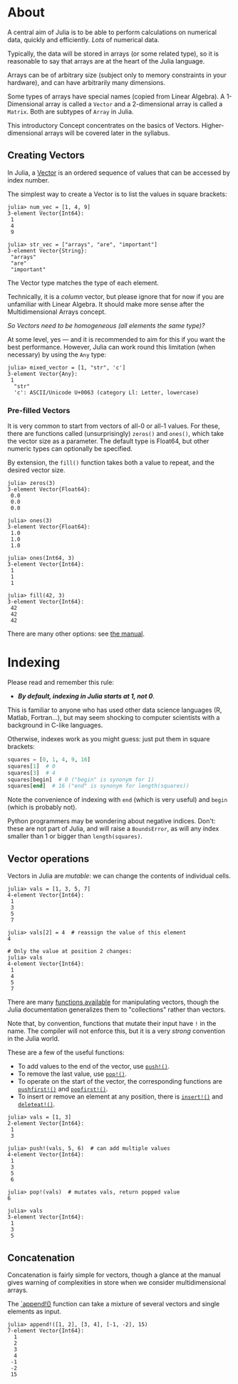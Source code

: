 # About

A central aim of Julia is to be able to perform calculations on numerical data, quickly and efficiently.
_Lots_ of numerical data.

Typically, the data will be stored in arrays (or some related type), so it is reasonable to say that arrays are at the heart of the Julia language.

Arrays can be of arbitrary size (subject only to memory constraints in your hardware), and can have arbitrarily many dimensions.

Some types of arrays have special names (copied from Linear Algebra).
A 1-Dimensional array is called a `Vector` and a 2-dimensional array is called a `Matrix`.
Both are subtypes of `Array` in Julia.

This introductory Concept concentrates on the basics of Vectors.
Higher-dimensional arrays will be covered later in the syllabus.

## Creating Vectors

In Julia, a [Vector][arrays] is an ordered sequence of values that can be accessed by index number.

The simplest way to create a Vector is to list the values in square brackets:

```julia-repl
julia> num_vec = [1, 4, 9]
3-element Vector{Int64}:
 1
 4
 9

julia> str_vec = ["arrays", "are", "important"]
3-element Vector{String}:
 "arrays"
 "are"
 "important"
```

The Vector type matches the type of each element.

Technically, it is a _column_ vector, but please ignore that for now if you are unfamiliar with Linear Algebra.
It should make more sense after the Multidimensional Arrays concept.

_So Vectors need to be homogeneous (all elements the same type)?_

At some level, yes — and it is recommended to aim for this if you want the best performance.
However, Julia can work round this limitation (when necessary) by using the `Any` type:

```julia-repl
julia> mixed_vector = [1, "str", 'c']
3-element Vector{Any}:
 1
  "str"
  'c': ASCII/Unicode U+0063 (category Ll: Letter, lowercase)
```

### Pre-filled Vectors

It is very common to start from vectors of all-0 or all-1 values. For these, there are functions called (unsurprisingly) `zeros()` and `ones()`, which take the vector size as a parameter.
The default type is Float64, but other numeric types can optionally be specified.

By extension, the `fill()` function takes both a value to repeat, and the desired vector size.

```julia-repl
julia> zeros(3)
3-element Vector{Float64}:
 0.0
 0.0
 0.0

julia> ones(3)
3-element Vector{Float64}:
 1.0
 1.0
 1.0

julia> ones(Int64, 3)
3-element Vector{Int64}:
 1
 1
 1

julia> fill(42, 3)
3-element Vector{Int64}:
 42
 42
 42
```

There are many other options: see [the manual][prefilled].

# Indexing

Please read and remember this rule:

- ***By default, indexing in Julia starts at 1, not 0***.

This is familiar to anyone who has used other data science languages (R, Matlab, Fortran...), but may seem shocking to computer scientists with a background in C-like languages.

Otherwise, indexes work as you might guess: just put them in square brackets:

```julia
squares = [0, 1, 4, 9, 16]
squares[1]  # 0
squares[3]  # 4
squares[begin]  # 0 ("begin" is synonym for 1)
squares[end]  # 16 ("end" is synonym for length(squares))
```

Note the convenience of indexing with `end` (which is very useful) and `begin` (which is probably not).

Python programmers may be wondering about negative indices.
Don't: these are not part of Julia, and will raise a `BoundsError`, as will any index smaller than 1 or bigger than `length(squares)`.

## Vector operations

Vectors in Julia are _mutable_: we can change the contents of individual cells.

```julia-repl
julia> vals = [1, 3, 5, 7]
4-element Vector{Int64}:
 1
 3
 5
 7

julia> vals[2] = 4  # reassign the value of this element
4

# Only the value at position 2 changes:
julia> vals
4-element Vector{Int64}:
 1
 4
 5
 7
```

There are many [functions available][dequeue] for manipulating vectors, though the Julia documentation generalizes them to "collections" rather than vectors.

Note that, by convention, functions that mutate their input have `!` in the name.
The compiler will not enforce this, but it is a very _strong_ convention in the Julia world.

These are a few of the useful functions:

- To add values to the end of the vector, use [`push!()`][push].
- To remove the last value, use [`pop!()`][pop].
- To operate on the start of the vector, the corresponding functions are [`pushfirst!()`][pushfirst] and [`popfirst!()`][popfirst].
- To insert or remove an element at any position, there is [`insert!()`][insert] and [`deleteat!()`][deleteat].

```julia-repl
julia> vals = [1, 3]
2-element Vector{Int64}:
 1
 3

julia> push!(vals, 5, 6)  # can add multiple values
4-element Vector{Int64}:
 1
 3
 5
 6

julia> pop!(vals)  # mutates vals, return popped value
6

julia> vals
3-element Vector{Int64}:
 1
 3
 5
```

## Concatenation

Concatenation is fairly simple for vectors, though a glance at the manual gives warning of complexities in store when we consider multidimensional arrays.

The [`append!()][append] function can take a mixture of several vectors and single elements as input.

```julia-repl
julia> append!([1, 2], [3, 4], [-1, -2], 15)
7-element Vector{Int64}:
  1
  2
  3
  4
 -1
 -2
 15
```


[arrays]: https://docs.julialang.org/en/v1/manual/arrays/
[prefilled]: https://docs.julialang.org/en/v1/manual/arrays/#Construction-and-Initialization
[dequeue]: https://docs.julialang.org/en/v1/base/collections/#Dequeues
[push]: https://docs.julialang.org/en/v1/base/collections/#Base.push!
[pop]: https://docs.julialang.org/en/v1/base/collections/#Base.pop!
[pushfirst]: https://docs.julialang.org/en/v1/base/collections/#Base.pushfirst!
[popfirst]: https://docs.julialang.org/en/v1/base/collections/#Base.popfirst!
[insert]: https://docs.julialang.org/en/v1/base/collections/#Base.insert!
[deleteat]: https://docs.julialang.org/en/v1/base/collections/#Base.deleteat!
[append]: https://docs.julialang.org/en/v1/base/collections/#Base.append!
